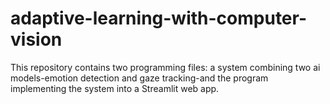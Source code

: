 # adaptive-learning-with-computer-vision
This repository contains two programming files: a system combining two ai models-emotion detection and gaze tracking-and the program implementing the system into a Streamlit web app.
